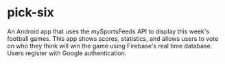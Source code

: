 # pick-six
An Android app that uses the mySportsFeeds API to display this week's football games. This app shows scores,
statistics, and allows users to vote on who they think will win the game using Firebase's real time database.
Users register with Google authentication.
